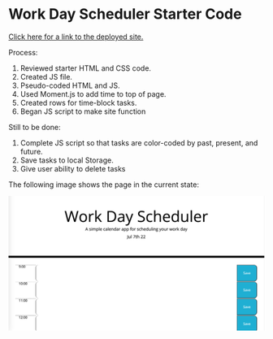 # Work Day Scheduler Starter Code

[Click here for a link to the deployed site.](https://jamiethomason.github.io/Handy-Workday-Scheduler/)

Process:
1. Reviewed starter HTML and CSS code.
2. Created JS file.
3. Pseudo-coded HTML and JS.
4. Used Moment.js to add time to top of page. 
5. Created rows for time-block tasks. 
6. Began JS script to make site function

Still to be done:
1. Complete JS script so that tasks are color-coded by past, present, and future.
2. Save tasks to local Storage. 
3. Give user ability to delete tasks


The following image shows the page in the current state:

![](./Screen%20Shot%202022-07-07%20at%2010.17.12%20PM.png)